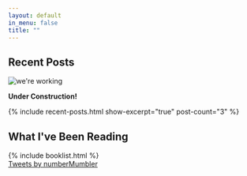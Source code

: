 ```yaml
---
layout: default
in_menu: false
title: ""
---
```


## Recent Posts

![we're working](https://s3.amazonaws.com/numberMumbler/tilde/anim0206-1_e0.gif)

**Under Construction!**

{% include recent-posts.html show-excerpt="true" post-count="3" %}

<div class="row">
    <div class="col-md-6">
        <h2>What I've Been Reading</h2>
        {% include booklist.html %}
    </div>
    <div class="col-md-6">
        <a class="twitter-timeline" data-height="400" data-dnt="true" href="https://twitter.com/numberMumbler">Tweets by numberMumbler</a> <script async src="//platform.twitter.com/widgets.js" charset="utf-8"></script>
    </div>
</div>